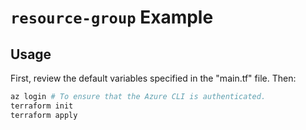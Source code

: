 # `resource-group` Example

## Usage

First, review the default variables specified in the "main.tf" file. Then:

```sh
az login # To ensure that the Azure CLI is authenticated.
terraform init
terraform apply
```
